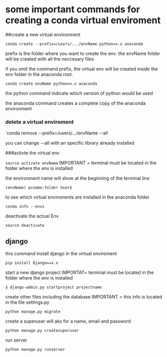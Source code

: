 # some important commands for creating a conda virtual enviroment

##create a new virtual environment

`conda create --prefix=/users/.../envName python=x.x anaconda`

prefix is the folder where you want to create the env. the envName folder will be created with all the neccesary files

if you omit the command prefix, the virtual env will be created inside the env folder in the anaconda root.

`conda create envName python=x.x anaconda`

the python command indicate which version of python would be used 

the anaconda command creates a complete copy of the anaconda environment

### delete a virtual enviroment

`conda remove --prefix=/users/.../envName --all

you can change --all with an specific library already installed

###activte the virtual env

`source activate envName`
IMPORTANT = terminal must be located in the folder where the env is installed

the environment name will show at the beginning of the terminal line

`(envName) pcname:folder User$`

to see which virtual enviroments are installed in the anaconda folder

`conda info --envs`

deactivate the actual Env

`source deactivate`


## django

this command install django in the virtual enviroment

`pip install Django==x.x`

start a new django project
IMPORTAT= terminal must be located in the folder where the env is installed

`$ django-admin.py startproject projectname`

create other files including the database
IMPORTANT = this info is located in the file settings.py

`python manage.py migrate`

create a superuser
will aks for a name, email and password

`python manage.py createsuperuser`

run server

`python manage.py runserver`





